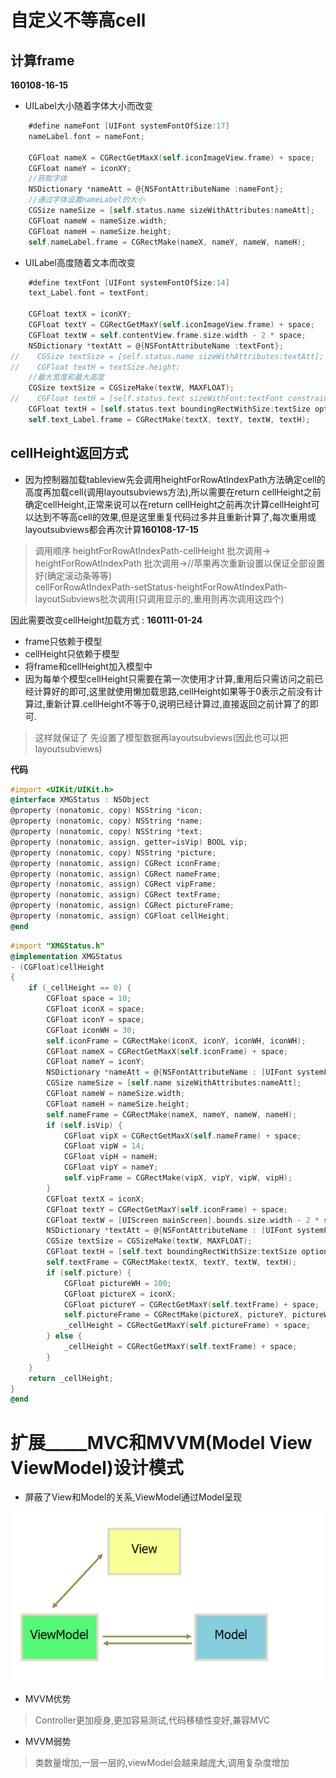 # 自定义不等高cell
## 计算frame
**160108-16-15**
* UILabel大小随着字体大小而改变
```objectivec
    #define nameFont [UIFont systemFontOfSize:17]
    nameLabel.font = nameFont;
    
    CGFloat nameX = CGRectGetMaxX(self.iconImageView.frame) + space;
    CGFloat nameY = iconXY;
    //获取字体
    NSDictionary *nameAtt = @{NSFontAttributeName :nameFont};
    //通过字体设置nameLabel的大小
    CGSize nameSize = [self.status.name sizeWithAttributes:nameAtt];
    CGFloat nameW = nameSize.width;
    CGFloat nameH = nameSize.height;
    self.nameLabel.frame = CGRectMake(nameX, nameY, nameW, nameH);
```

* UILabel高度随着文本而改变
```objectivec
    #define textFont [UIFont systemFontOfSize:14]
    text_Label.font = textFont;
    
    CGFloat textX = iconXY;
    CGFloat textY = CGRectGetMaxY(self.iconImageView.frame) + space;
    CGFloat textW = self.contentView.frame.size.width - 2 * space;
    NSDictionary *textAtt = @{NSFontAttributeName :textFont};
//    CGSize textSize = [self.status.name sizeWithAttributes:textAtt];
//    CGFloat textH = textSize.height;
    //最大宽度和最大高度
    CGSize textSize = CGSizeMake(textW, MAXFLOAT);
//    CGFloat textH = [self.status.text sizeWithFont:textFont constrainedToSize:textSize].height;
    CGFloat textH = [self.status.text boundingRectWithSize:textSize options:NSStringDrawingUsesLineFragmentOrigin attributes:textAtt context:nil].size.height;
    self.text_Label.frame = CGRectMake(textX, textY, textW, textH);
```
## cellHeight返回方式

* 因为控制器加载tableview先会调用heightForRowAtIndexPath方法确定cell的高度再加载cell(调用layoutsubviews方法),所以需要在return cellHeight之前确定cellHeight,正常来说可以在return cellHeight之前再次计算cellHeight可以达到不等高cell的效果,但是这里重复代码过多并且重新计算了,每次重用或layoutsubviews都会再次计算**160108-17-15**
> 调用顺序
heightForRowAtIndexPath-cellHeight 批次调用-> 
heightForRowAtIndexPath 批次调用->//苹果再次重新设置以保证全部设置好(确定滚动条等等)  
cellForRowAtIndexPath-setStatus-heightForRowAtIndexPath-layoutSubviews批次调用(只调用显示的,重用则再次调用这四个)

因此需要改变cellHeight加载方式 :     **160111-01-24**
 * frame只依赖于模型
 * cellHeight只依赖于模型
 * 将frame和cellHeight加入模型中
 * 因为每单个模型cellHeight只需要在第一次使用才计算,重用后只需访问之前已经计算好的即可,这里就使用懒加载思路,cellHeight如果等于0表示之前没有计算过,重新计算.cellHeight不等于0,说明已经计算过,直接返回之前计算了的即可.
 
 > 这样就保证了 先设置了模型数据再layoutsubviews(因此也可以把layoutsubviews)
 
**代码**
```objectivec
#import <UIKit/UIKit.h>
@interface XMGStatus : NSObject
@property (nonatomic, copy) NSString *icon;
@property (nonatomic, copy) NSString *name;
@property (nonatomic, copy) NSString *text;
@property (nonatomic, assign, getter=isVip) BOOL vip;
@property (nonatomic, copy) NSString *picture;
@property (nonatomic, assign) CGRect iconFrame;
@property (nonatomic, assign) CGRect nameFrame;
@property (nonatomic, assign) CGRect vipFrame;
@property (nonatomic, assign) CGRect textFrame;
@property (nonatomic, assign) CGRect pictureFrame;
@property (nonatomic, assign) CGFloat cellHeight;
@end
```

```objectivec
#import "XMGStatus.h"
@implementation XMGStatus
- (CGFloat)cellHeight
{
    if (_cellHeight == 0) {
        CGFloat space = 10;
        CGFloat iconX = space;
        CGFloat iconY = space;
        CGFloat iconWH = 30;
        self.iconFrame = CGRectMake(iconX, iconY, iconWH, iconWH);
        CGFloat nameX = CGRectGetMaxX(self.iconFrame) + space;
        CGFloat nameY = iconY;
        NSDictionary *nameAtt = @{NSFontAttributeName : [UIFont systemFontOfSize:17]};
        CGSize nameSize = [self.name sizeWithAttributes:nameAtt];
        CGFloat nameW = nameSize.width;
        CGFloat nameH = nameSize.height;
        self.nameFrame = CGRectMake(nameX, nameY, nameW, nameH);
        if (self.isVip) {
            CGFloat vipX = CGRectGetMaxX(self.nameFrame) + space;
            CGFloat vipW = 14;
            CGFloat vipH = nameH;
            CGFloat vipY = nameY;
            self.vipFrame = CGRectMake(vipX, vipY, vipW, vipH);
        }
        CGFloat textX = iconX;
        CGFloat textY = CGRectGetMaxY(self.iconFrame) + space;
        CGFloat textW = [UIScreen mainScreen].bounds.size.width - 2 * space;
        NSDictionary *textAtt = @{NSFontAttributeName : [UIFont systemFontOfSize:14]};
        CGSize textSize = CGSizeMake(textW, MAXFLOAT);
        CGFloat textH = [self.text boundingRectWithSize:textSize options:NSStringDrawingUsesLineFragmentOrigin attributes:textAtt context:nil].size.height;
        self.textFrame = CGRectMake(textX, textY, textW, textH);
        if (self.picture) {
            CGFloat pictureWH = 100;
            CGFloat pictureX = iconX;
            CGFloat pictureY = CGRectGetMaxY(self.textFrame) + space;
            self.pictureFrame = CGRectMake(pictureX, pictureY, pictureWH, pictureWH);
            _cellHeight = CGRectGetMaxY(self.pictureFrame) + space;
        } else {
            _cellHeight = CGRectGetMaxY(self.textFrame) + space;
        }
    }
    return _cellHeight;
}
@end
```

# 扩展_____MVC和MVVM(Model View ViewModel)设计模式
* 屏蔽了View和Model的关系,ViewModel通过Model呈现

![](/0108/images/WX20170730-210446.png)

* MVVM优势
> Controller更加瘦身,更加容易测试,代码移植性变好,兼容MVC
* MVVM弱势
> 类数量增加,一层一层的,viewModel会越来越庞大,调用复杂度增加
 
 

